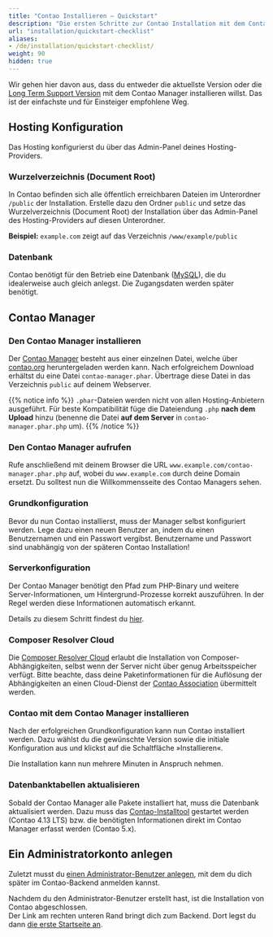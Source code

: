 ```yaml
---
title: "Contao Installieren – Quickstart"
description: "Die ersten Schritte zur Contao Installation mit dem Contao Manager."
url: "installation/quickstart-checklist"
aliases:
- /de/installation/quickstart-checklist/
weight: 90
hidden: true
---
```


Wir gehen hier davon aus, dass du entweder die aktuellste Version oder die [Long Term Support Version](https://docs.contao.org/manual/de/installation/contao-aktualisieren/#long-term-support-versionen) mit dem Contao Manager 
installieren willst. Das ist der einfachste und für Einsteiger empfohlene Weg.

## Hosting Konfiguration

Das Hosting konfigurierst du über das Admin-Panel deines Hosting-Providers.

### Wurzelverzeichnis (Document Root)

In Contao befinden sich alle öffentlich erreichbaren Dateien im Unterordner `/public` der Installation. Erstelle
dazu den Ordner `public` und setze das Wurzelverzeichnis (Document Root) der Installation über das Admin-Panel
des Hosting-Providers auf diesen Unterordner.

**Beispiel:** `example.com` zeigt auf das Verzeichnis `/www/example/public`

### Datenbank

Contao benötigt für den Betrieb eine Datenbank 
([MySQL](../../installation/systemvoraussetzungen/#mysql-mindestanforderungen)), die du idealerweise auch gleich 
anlegst. Die Zugangsdaten werden später benötigt.


## Contao Manager 

### Den Contao Manager installieren

Der [Contao Manager](../../installation/contao-manager/) besteht aus einer einzelnen Datei, welche über 
[contao.org](https://contao.org/de/download.html) heruntergeladen werden kann. Nach erfolgreichem Download erhältst 
du eine Datei `contao-manager.phar`. Übertrage diese Datei in das Verzeichnis `public` auf deinem Webserver.

{{% notice info %}}
`.phar`-Dateien werden nicht von allen Hosting-Anbietern ausgeführt. Für beste Kompatibilität füge die
Dateiendung `.php` **nach dem Upload** hinzu (benenne die Datei **auf dem Server** in `contao-manager.phar.php` um).
{{% /notice %}}

### Den Contao Manager aufrufen

Rufe anschließend mit deinem Browser die URL `www.example.com/contao-manager.phar.php` auf, wobei du `www.example.com`
durch deine Domain ersetzt. Du solltest nun die Willkommensseite des Contao Managers sehen.

### Grundkonfiguration

Bevor du nun Contao installierst, muss der Manager selbst konfiguriert werden. Lege dazu einen neuen Benutzer an, indem
du einen Benutzernamen und ein Passwort vergibst. Benutzername und Passwort sind unabhängig von der späteren Contao Installation!


### Serverkonfiguration

Der Contao Manager benötigt den Pfad zum PHP-Binary und weitere Server-Informationen, um Hintergrund-Prozesse korrekt
auszuführen. In der Regel werden diese Informationen automatisch erkannt.

Details zu diesem Schritt findest du [hier](../contao-manager/#serverkonfiguration).

### Composer Resolver Cloud

Die [Composer Resolver Cloud](https://composer-resolver.cloud/) erlaubt die Installation von Composer-Abhängigkeiten,
selbst wenn der Server nicht über genug Arbeitsspeicher verfügt. Bitte beachte, dass deine Paketinformationen für die
Auflösung der Abhängigkeiten an einen Cloud-Dienst der [Contao Association](https://association.contao.org/)
übermittelt werden.

### Contao mit dem Contao Manager installieren

Nach der erfolgreichen Grundkonfiguration kann nun Contao installiert werden. Dazu wählst du die gewünschte Version
sowie die initiale Konfiguration aus und klickst auf die Schaltfläche »Installieren«.

Die Installation kann nun mehrere Minuten in Anspruch nehmen.


### Datenbanktabellen aktualisieren

Sobald der Contao Manager alle Pakete installiert hat, muss die Datenbank aktualisiert werden. Dazu 
muss das [Contao-Installtool](../contao-installtool/) gestartet werden (Contao 4.13 LTS) bzw. die benötigten Informationen 
direkt im Contao Manager erfasst werden (Contao 5.x). 


## Ein Administratorkonto anlegen

Zuletzt musst du [einen Administrator-Benutzer anlegen](../contao-installtool/#ein-administratorkonto-anlegen), mit dem du dich später im Contao-Backend anmelden kannst.

Nachdem du den Administrator-Benutzer erstellt hast, ist die Installation von Contao abgeschlossen.  
Der Link am rechten unteren Rand bringt dich zum Backend. Dort legst du dann
[die erste Startseite an](../../anleitungen/die-erste-startseite/).
